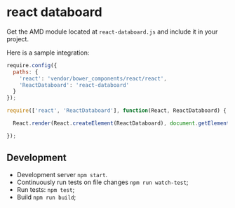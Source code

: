 # react databoard

Get the AMD module located at `react-databoard.js` and include it in your project.

Here is a sample integration:

```js
require.config({
  paths: {
    'react': 'vendor/bower_components/react/react',
    'ReactDataboard': 'react-databoard'
  }
});

require(['react', 'ReactDataboard'], function(React, ReactDataboard) {

  React.render(React.createElement(ReactDataboard), document.getElementById('widget-container'));

});
```

## Development

* Development server `npm start`.
* Continuously run tests on file changes `npm run watch-test`;
* Run tests: `npm test`;
* Build `npm run build`;
